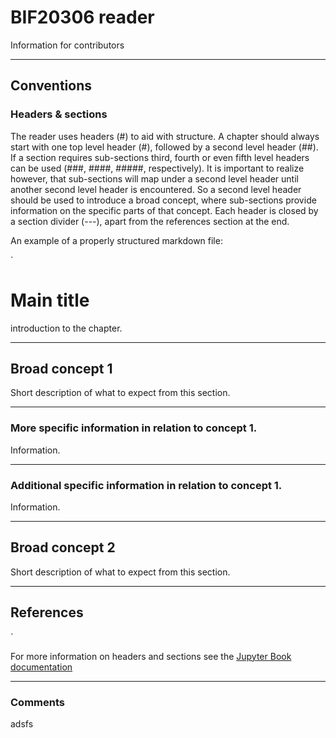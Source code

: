 # BIF20306 reader

Information for contributors

---

## Conventions

### Headers & sections
The reader uses headers (#) to aid with structure. A chapter should always start with one top level header (#), followed by a second level header (##).
If a section requires sub-sections third, fourth or even fifth level headers can be used (###, ####, #####, respectively).
It is important to realize however, that sub-sections will map under a second level header until another second level header is encountered.
So a second level header should be used to introduce a broad concept, where sub-sections provide information on the specific parts of that concept.
Each header is closed by a section divider (---), apart from the references section at the end.

An example of a properly structured markdown file:

`
# Main title

introduction to the chapter.

---

## Broad concept 1

Short description of what to expect from this section.

---

### More specific information in relation to concept 1.

Information.

---

### Additional specific information in relation to concept 1.

Information.

---

## Broad concept 2

Short description of what to expect from this section.

---

## References
`

For more information on headers and sections see the [Jupyter Book documentation](https://jupyterbook.org/en/stable/structure/sections-headers.html)

---

### Comments
adsfs